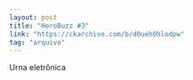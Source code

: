 ```yaml
---
layout: post
title: "HeroBuzz #3"
link: "https://ckarchive.com/b/d0ueh0hlodpw"
tag: "arquivo"
---
```

Urna eletrônica